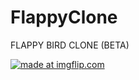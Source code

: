 # FlappyClone
FLAPPY BIRD CLONE (BETA)


<a href="https://imgflip.com/gif/2pvv1t"><img src="https://i.imgflip.com/2pvv1t.gif" title="made at imgflip.com"/></a>
